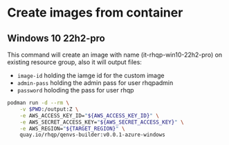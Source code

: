 # Create images from container

## Windows 10 22h2-pro

This command will create an image with name (it-rhqp-win10-22h2-pro) on existing resource group, also it will output files:

* `image-id` holding the iamge id for the custom image
* `admin-pass` holding the admin pass for user rhqpadmin
* `password` holoding the pass for user rhqp

```bash
podman run -d --rm \
    -v $PWD:/output:Z \
    -e AWS_ACCESS_KEY_ID="${AWS_ACCESS_KEY_ID}" \
    -e AWS_SECRET_ACCESS_KEY="${AWS_SECRET_ACCESS_KEY}" \
    -e AWS_REGION="${TARGET_REGION}" \
    quay.io/rhqp/qenvs-builder:v0.0.1-azure-windows
```
